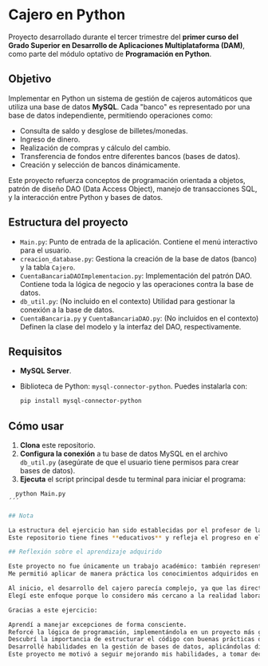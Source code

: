 # Cajero en Python

Proyecto desarrollado durante el tercer trimestre del **primer curso del Grado Superior en Desarrollo de Aplicaciones Multiplataforma (DAM)**, como parte del módulo optativo de **Programación en Python**.

## Objetivo

Implementar en Python un sistema de gestión de cajeros automáticos que utiliza una base de datos **MySQL**. Cada "banco" es representado por una base de datos independiente, permitiendo operaciones como:

- Consulta de saldo y desglose de billetes/monedas.
- Ingreso de dinero.
- Realización de compras y cálculo del cambio.
- Transferencia de fondos entre diferentes bancos (bases de datos).
- Creación y selección de bancos dinámicamente.

Este proyecto refuerza conceptos de programación orientada a objetos, patrón de diseño DAO (Data Access Object), manejo de transacciones SQL, y la interacción entre Python y bases de datos.

## Estructura del proyecto

- `Main.py`: Punto de entrada de la aplicación. Contiene el menú interactivo para el usuario.
- `creacion_database.py`: Gestiona la creación de la base de datos (banco) y la tabla `Cajero`.
- `CuentaBancariaDAOImplementacion.py`: Implementación del patrón DAO. Contiene toda la lógica de negocio y las operaciones contra la base de datos.
- `db_util.py`: (No incluido en el contexto) Utilidad para gestionar la conexión a la base de datos.
- `CuentaBancaria.py` y `CuentaBancariaDAO.py`: (No incluidos en el contexto) Definen la clase del modelo y la interfaz del DAO, respectivamente.

## Requisitos

- **MySQL Server**.
- Biblioteca de Python: `mysql-connector-python`. Puedes instalarla con:

  ```bash
  pip install mysql-connector-python
  ```

## Cómo usar

  1. **Clona** este repositorio.
  2. **Configura la conexión** a tu base de datos MySQL en el archivo `db_util.py` (asegúrate de que el usuario tiene permisos para crear bases de datos).
  3. **Ejecuta** el script principal desde tu terminal para iniciar el programa:

  ```bash
    python Main.py
  ´´´

## Nota

La estructura del ejercicio han sido establecidas por el profesor de la asignatura como parte de la formación académica.
Este repositorio tiene fines **educativos** y refleja el progreso en el aprendizaje de Python durante el primer curso de DAM.

## Reflexión sobre el aprendizaje adquirido

Este proyecto no fue únicamente un trabajo académico: también representó una forma de documentar mi aprendizaje y evolución como futura programadora.
Me permitió aplicar de manera práctica los conocimientos adquiridos en el módulo de Python y, al mismo tiempo, conectar con lo aprendido en otras asignaturas como Bases de Datos.

Al inicio, el desarrollo del cajero parecía complejo, ya que las directrices eran generales y había libertad para abordarlo según mi propio criterio. Para avanzar, dividí el trabajo en pequeños pasos: primero la conexión y creación de bases de datos y tablas, luego las clases y finalmente la implementación del patrón DAO.
Elegí este enfoque porque lo considero más cercano a la realidad laboral y una forma ordenada de gestionar el proyecto.

Gracias a este ejercicio:

Aprendí a manejar excepciones de forma consciente.
Reforcé la lógica de programación, implementándola en un proyecto más grande.
Descubrí la importancia de estructurar el código con buenas prácticas desde el inicio, organizándolo de manera modular y clara.
Desarrollé habilidades en la gestión de bases de datos, aplicándolas directamente a través de la programación y comprendiendo mejor como se integran ambas para el funcionamiento del programa.
Este proyecto me motivó a seguir mejorando mis habilidades, a tomar decisiones y me acercó un poco más a lo que será el trabajo en un contexto real.
